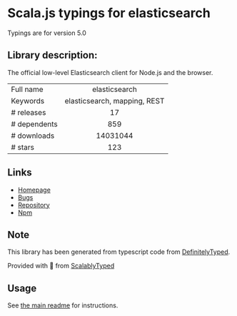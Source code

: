 
# Scala.js typings for elasticsearch

Typings are for version 5.0

## Library description:
The official low-level Elasticsearch client for Node.js and the browser.

|                    |                 |
| ------------------ | :-------------: |
| Full name          | elasticsearch |
| Keywords           | elasticsearch, mapping, REST |
| # releases         | 17 |
| # dependents       | 859 |
| # downloads        | 14031044 |
| # stars            | 123 |

## Links
- [Homepage](https://www.elastic.co/guide/en/elasticsearch/client/javascript-api/16.x/index.html)
- [Bugs](https://github.com/elastic/elasticsearch-js-legacy/issues)
- [Repository](https://github.com/elastic/elasticsearch-js-legacy)
- [Npm](https://www.npmjs.com/package/elasticsearch)
    


## Note
This library has been generated from typescript code from [DefinitelyTyped](https://definitelytyped.org).

Provided with :purple_heart: from [ScalablyTyped](https://github.com/oyvindberg/ScalablyTyped)

## Usage
See [the main readme](../../readme.md) for instructions.


